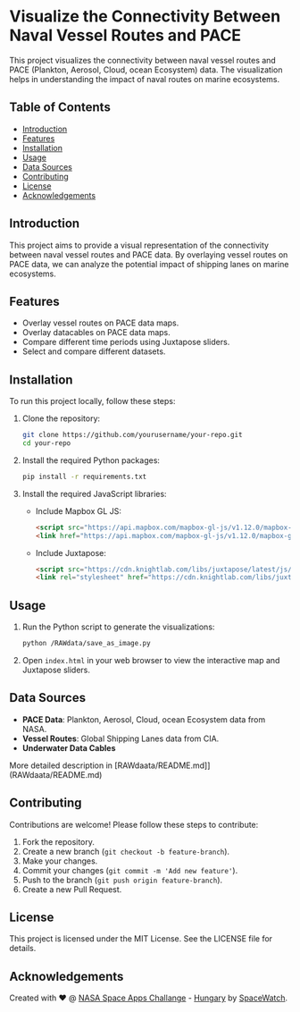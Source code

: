 # Visualize the Connectivity Between Naval Vessel Routes and PACE

This project visualizes the connectivity between naval vessel routes and PACE (Plankton, Aerosol, Cloud, ocean Ecosystem) data. The visualization helps in understanding the impact of naval routes on marine ecosystems.

## Table of Contents
- [Introduction](#introduction)
- [Features](#features)
- [Installation](#installation)
- [Usage](#usage)
- [Data Sources](#data-sources)
- [Contributing](#contributing)
- [License](#license)
- [Acknowledgements](#acknowledgements)

## Introduction
This project aims to provide a visual representation of the connectivity between naval vessel routes and PACE data. By overlaying vessel routes on PACE data, we can analyze the potential impact of shipping lanes on marine ecosystems.

## Features
- Overlay vessel routes on PACE data maps.
- Overlay datacables on PACE data maps.
- Compare different time periods using Juxtapose sliders.
- Select and compare different datasets.

## Installation
To run this project locally, follow these steps:

1. Clone the repository:
    ```sh
    git clone https://github.com/yourusername/your-repo.git
    cd your-repo
    ```

2. Install the required Python packages:
    ```sh
    pip install -r requirements.txt
    ```

3. Install the required JavaScript libraries:
    - Include Mapbox GL JS:
        ```html
        <script src="https://api.mapbox.com/mapbox-gl-js/v1.12.0/mapbox-gl.js"></script>
        <link href="https://api.mapbox.com/mapbox-gl-js/v1.12.0/mapbox-gl.css" rel="stylesheet" />
        ```
    - Include Juxtapose:
        ```html
        <script src="https://cdn.knightlab.com/libs/juxtapose/latest/js/juxtapose.min.js"></script>
        <link rel="stylesheet" href="https://cdn.knightlab.com/libs/juxtapose/latest/css/juxtapose.css">
        ```

## Usage
1. Run the Python script to generate the visualizations:
    ```sh
    python /RAWdata/save_as_image.py
    ```

2. Open `index.html` in your web browser to view the interactive map and Juxtapose sliders.

## Data Sources
- **PACE Data**: Plankton, Aerosol, Cloud, ocean Ecosystem data from NASA.
- **Vessel Routes**: Global Shipping Lanes data from CIA.
- **Underwater Data Cables** 

More detailed description in [RAWdaata/README.md]](RAWdaata/README.md)

## Contributing
Contributions are welcome! Please follow these steps to contribute:

1. Fork the repository.
2. Create a new branch (`git checkout -b feature-branch`).
3. Make your changes.
4. Commit your changes (`git commit -m 'Add new feature'`).
5. Push to the branch (`git push origin feature-branch`).
6. Create a new Pull Request.

## License
This project is licensed under the MIT License. See the LICENSE file for details.

## Acknowledgements
Created with :heart: @ [NASA Space Apps Challange](https://www.spaceappschallenge.org) - [Hungary](https://www.spaceappschallenge.org/nasa-space-apps-2024/2024-local-events/budapest/?tab=details) by [SpaceWatch](https://www.spaceappschallenge.org/nasa-space-apps-2024/find-a-team/spacewatch/?tab=details).